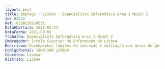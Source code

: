 ```yaml
--- 
layout: post
title: Emprego - Lisboa - Especialista Informática Grau 1 Nível 2
Id: 84712
Ref: OE202102/0531
DataAbertura: 2021-02-24
DataFecho: 2021-03-09
Trabalho: Especialista Informática Grau 1 Nível 2
Empregador: Escola Superior de Enfermagem de Lisboa
Descricao: Desempenhar funções de conceção e aplicação nas áreas de gestão e arquiteturade sistemas de informação, infraestruturas tecnológicas e engenharia de software,tais como a) Elaborar, autonomamente ou em grupo, pareceres e projetos, com diversos graus de complexidade,e executar outras atividades de apoio geral ou especializado inerentes ao funcionamentoda Divisão de Gestão e Sistemas de Informação b) Gerir e administrar o parque informático, garantido os níveis de serviço acordados e ocumprimento das políticas e acordos de nível de serviço c) Assegurar todas atividades necessárias nas áreas de Aplicações, Sistemas, Redes e Voz I) Administrar os sistemas de informação, plataformas, aplicações, ferramentas e serviçosdigitais de suporte à operação e ao negócio II) Instalar, configurar e administrar sistemas operativos de estação de trabalho e de servidorem ambientes Windows e Linux III) Instalar, configurar e administrar sistemas Active Directory (on  prem e Azure) e serviçosassociados, solução de virtualização VMWare VSphere, unidade de armazenamento e servidoresfísicos IV) Instalar, configurar e administrar equipamentos de rede Cisco  switches, routers, controladoraswireless e pontos de acesso V) Assegurar a aplicação dos controlos necessários à conformidade em matéria de acessos,segurança, confidencialidade e integridade da informação d) Realizar suporte técnico de 2.ª linha para incidentes e pedidos de serviço, escalados pelaequipa de apoio de 1.ª linha ou submetidos por utentes de sistemas especializados, de acordo comas boas práticas do ITIL e da norma ISO IEC 20000 e) Participar no planeamento e implementação de projetos de TIC f) Elaborar normas e documentação técnica e participar na formação dos utilizadores e equipastécnicas g) Documentar detalhadamente processos e procedimentos e apresentar relatórios escritossobre a atividade desenvolvida.
CodigoPostal: 1600-190 LISBOA
Concelho: Lisboa
Distrito: Lisboa
--- 
```

